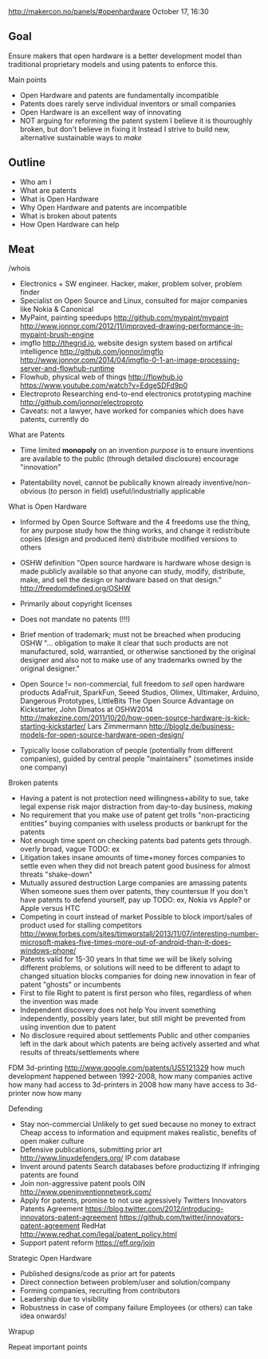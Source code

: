 
http://makercon.no/panels/#openhardware
October 17, 16:30

Goal
----

Ensure makers that open hardware is a better development model than traditional
proprietary models and using patents to enforce this.

Main points

* Open Hardware and patents are fundamentally incompatible
* Patents does rarely serve individual inventors or small companies
* Open Hardware is an excellent way of innovating
* NOT arguing for reforming the patent system
I believe it is thouroughly broken, but don't believe in fixing it
Instead I strive to build new, alternative sustainable ways to *make*

Outline
--------

- Who am I
- What are patents
- What is Open Hardware
- Why Open Hardware and patents are incompatible
- What is broken about patents
- How Open Hardware can help


Meat
-----

/whois

* Electronics + SW engineer. Hacker, maker, problem solver, problem finder
* Specialist on Open Source and Linux,
consulted for major companies like Nokia & Canonical
* MyPaint, painting speedups
http://github.com/mypaint/mypaint
http://www.jonnor.com/2012/11/improved-drawing-performance-in-mypaint-brush-engine
* imgflo
http://thegrid.io, website design system based on artifical intelligence
http://github.com/jonnor/imgflo
http://www.jonnor.com/2014/04/imgflo-0-1-an-image-processing-server-and-flowhub-runtime
* Flowhub, physical web of things
http://flowhub.io
https://www.youtube.com/watch?v=EdgeSDFd9p0
* Electroproto
Researching end-to-end electronics prototyping machine
http://github.com/jonnor/electroproto
* Caveats: not a lawyer, have worked for companies which does have patents, currently do

What are Patents

* Time limited **monopoly** on an invention
*purpose* is to ensure inventions are available to the public (through detailed disclosure)
encourage "innovation"

* Patentability
novel, cannot be publically known already
inventive/non-obvious (to person in field)
useful/industrially applicable


What is Open Hardware

* Informed by Open Source Software and the 4 freedoms
use the thing, for any purpose
study how the thing works, and change it
redistribute copies (design and produced item)
distribute modified versions to others
* OSHW definition
"Open source hardware is hardware whose design is made publicly available so that anyone can 
study, modify, distribute, make, and sell the design or hardware based on that design."
http://freedomdefined.org/OSHW
* Primarily about copyright licenses
* Does not mandate no patents (!!!)

* Brief mention of trademark; must not be breached when producing OSHW
"... obligation to make it clear that such products are not manufactured,
sold, warrantied, or otherwise sanctioned by the original designer
and also not to make use of any trademarks owned by the original designer."

* Open Source != non-commercial, full freedom to *sell* open hardware products
AdaFruit, SparkFun, Seeed Studios, Olimex, Ultimaker, Arduino, Dangerous Prototypes, LittleBits
The Open Source Advantage on Kickstarter, John Dimatos at OSHW2014
http://makezine.com/2011/10/20/how-open-source-hardware-is-kick-starting-kickstarter/
Lars Zimmermann
http://bloglz.de/business-models-for-open-source-hardware-open-design/
* Typically loose collaboration of people (potentially from different companies),
guided by central people "maintainers" (sometimes inside one company)



Broken patents


* Having a patent is not protection
need willingness+ability to sue, take legal expense risk
major distraction from day-to-day business, *making*
* No requirement that you make use of patent
get trolls "non-practicing entities"
buying companies with useless products or bankrupt for the patents
* Not enough time spent on checking patents
bad patents gets through. overly broad, vague
TODO: ex
* Litigation takes insane amounts of time+money
forces companies to settle even when they did not breach patent
good business for almost threats "shake-down"
* Mutually assured destruction
Large companies are amassing patents
When someone sues them over patents, they countersue
If you don't have patents to defend yourself, pay up
TODO: ex, Nokia vs Apple? or Apple versus HTC
* Competing in court instead of market
Possible to block import/sales of product
used for stalling competitors
http://www.forbes.com/sites/timworstall/2013/11/07/interesting-number-microsoft-makes-five-times-more-out-of-android-than-it-does-windows-phone/
* Patents valid for 15-30 years
In that time we will be likely solving different problems,
or solutions will need to be different to adapt to changed situation
blocks companies for doing new innovation in fear of patent "ghosts" or incumbents
* First to file
Right to patent is first person who files,
regardless of when the invention was made
* Independent discovery does not help
You invent something independently, possibly years later,
but still might be prevented from using invention due to patent
* No disclosure required about settlements
Public and other companies left in the dark
about which patents are being actively asserted
and what results of threats/settlements where

FDM 3d-printing
http://www.google.com/patents/US5121329
how much development happened between 1992-2008, how many companies active
how many had access to 3d-printers in 2008
how many have access to 3d-printer now
how many


Defending

* Stay non-commercial
Unlikely to get sued because no money to extract
Cheap access to information and equipment makes realistic,
benefits of open maker culture
* Defensive publications, submitting prior art
http://www.linuxdefenders.org/
IP.com database
* Invent around patents
Search databases before productizing
If infringing patents are found
* Join non-aggressive patent pools
OIN http://www.openinventionnetwork.com/
* Apply for patents, promise to not use agressively
Twitters Innovators Patents Agreement
https://blog.twitter.com/2012/introducing-innovators-patent-agreement
https://github.com/twitter/innovators-patent-agreement
RedHat
http://www.redhat.com/legal/patent_policy.html
* Support patent reform
https://eff.org/join

Strategic Open Hardware

* Published designs/code as prior art for patents
* Direct connection between problem/user and solution/company
* Forming companies, recruiting from contributors
* Leadership due to visibility
* Robustness in case of company failure
Employees (or others) can take idea onwards!


Wrapup

Repeat important points





